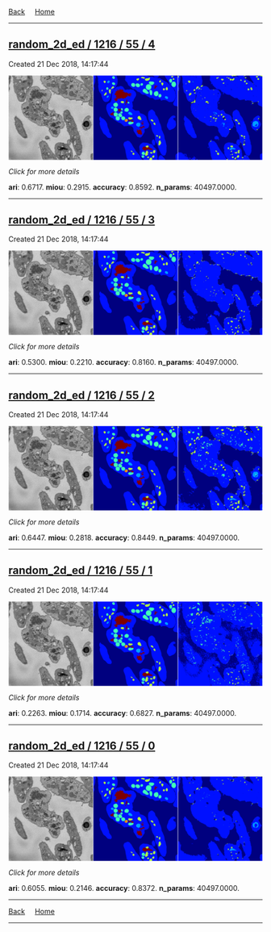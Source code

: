 
[Back](..)&nbsp;&nbsp;&nbsp;&nbsp;&nbsp;[Home](https://leapmanlab.github.io/snapshots)

---

<div class="summary"><a href="4"><h2>random_2d_ed / 1216 / 55 / 4</h2></a><p>Created 21 Dec 2018, 14:17:44
</p><a href="4"><img src="4/media/summary.png" align="center"></a><p>
<i>Click for more details</i>
</p></div>

**ari**: 0.6717. **miou**: 0.2915. **accuracy**: 0.8592. **n_params**: 40497.0000. 

---

<div class="summary"><a href="3"><h2>random_2d_ed / 1216 / 55 / 3</h2></a><p>Created 21 Dec 2018, 14:17:44
</p><a href="3"><img src="3/media/summary.png" align="center"></a><p>
<i>Click for more details</i>
</p></div>

**ari**: 0.5300. **miou**: 0.2210. **accuracy**: 0.8160. **n_params**: 40497.0000. 

---

<div class="summary"><a href="2"><h2>random_2d_ed / 1216 / 55 / 2</h2></a><p>Created 21 Dec 2018, 14:17:44
</p><a href="2"><img src="2/media/summary.png" align="center"></a><p>
<i>Click for more details</i>
</p></div>

**ari**: 0.6447. **miou**: 0.2818. **accuracy**: 0.8449. **n_params**: 40497.0000. 

---

<div class="summary"><a href="1"><h2>random_2d_ed / 1216 / 55 / 1</h2></a><p>Created 21 Dec 2018, 14:17:44
</p><a href="1"><img src="1/media/summary.png" align="center"></a><p>
<i>Click for more details</i>
</p></div>

**ari**: 0.2263. **miou**: 0.1714. **accuracy**: 0.6827. **n_params**: 40497.0000. 

---

<div class="summary"><a href="0"><h2>random_2d_ed / 1216 / 55 / 0</h2></a><p>Created 21 Dec 2018, 14:17:44
</p><a href="0"><img src="0/media/summary.png" align="center"></a><p>
<i>Click for more details</i>
</p></div>

**ari**: 0.6055. **miou**: 0.2146. **accuracy**: 0.8372. **n_params**: 40497.0000. 

---

[Back](..)&nbsp;&nbsp;&nbsp;&nbsp;&nbsp;[Home](https://leapmanlab.github.io/snapshots)

---